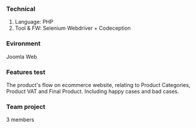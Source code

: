 ### Technical
1. Language: PHP
2. Tool & FW: Selenium Webdriver + Codeception
### Evironment
Joomla Web
### Features test
The product's flow on ecommerce website, relating to Product Categories, Product VAT and Final Product. Including happy cases and bad cases.
### Team project
3 members
